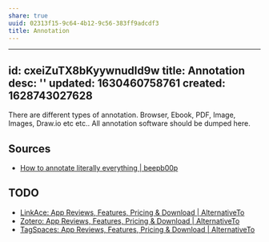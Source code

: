 ```yaml
---
share: true
uuid: 02313f15-9c64-4b12-9c56-383ff9adcdf3
title: Annotation
---
```

---
id: cxeiZuTX8bKyywnudId9w
title: Annotation
desc: ''
updated: 1630460758761
created: 1628743027628
---

There are different types of annotation. Browser, Ebook, PDF, Image, Images, Draw.io etc etc.. All annotation software should be dumped here.

## Sources

* [How to annotate literally everything | beepb00p](https://beepb00p.xyz/annotating.html)

## TODO

* [LinkAce: App Reviews, Features, Pricing & Download | AlternativeTo](https://alternativeto.net/software/linkace/about/)
* [Zotero: App Reviews, Features, Pricing & Download | AlternativeTo](https://alternativeto.net/software/zotero/about/)
* [TagSpaces: App Reviews, Features, Pricing & Download | AlternativeTo](https://alternativeto.net/software/tagspaces/about/)